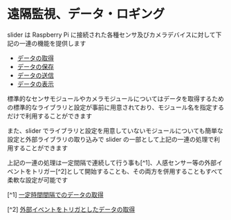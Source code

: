 # 遠隔監視、データ・ロギング

slider は Raspberry Pi に接続された各種センサ及びカメラデバイスに対して下記の一連の機能を提供します
- [データの取得](read.me)
- [データの保存](chapter2.md)
- [データの送信](chapter2.md)
- [データの表示](chapter2.md)

標準的なセンサモジュールやカメラモジュールについてはデータを取得するための標準的なライブラリと設定が事前に用意されており、モジュール名を指定するだけで利用することができます

また、slider でライブラリと設定を用意していないモジュールについても簡単な設定と外部ライブラリの取り込みで slider の一部として上記の一連の処理で利用することができます

上記の一連の処理は一定間隔で連続して行う事も[^1]、人感センサー等の外部イベントをトリガー[^2]として開始することも、その両方を併用することもすべて柔軟な設定が可能です


[^1] [一定時間間隔でのデータの取得](chapter2.md)

[^2] [外部イベントをトリガとしたデータの取得](chapter2.md)
